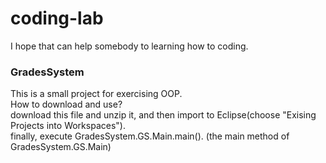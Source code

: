 # coding-lab
I hope that can help somebody to learning how to coding.<br>


<h3>GradesSystem</h3>
This is a small project for exercising OOP.<br>
How to download and use?<br>
download this file and unzip it, and then import to Eclipse(choose "Exising Projects into Workspaces").<br>
finally, execute GradesSystem.GS.Main.main(). (the main method of GradesSystem.GS.Main)<br>
